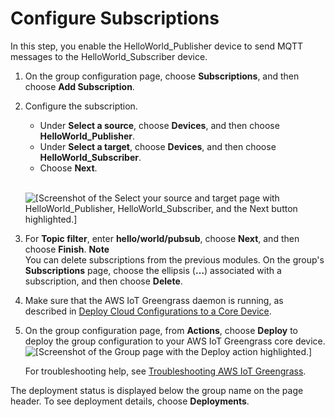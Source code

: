 # Configure Subscriptions<a name="config-subs"></a>

In this step, you enable the HelloWorld\_Publisher device to send MQTT messages to the HelloWorld\_Subscriber device\.

1. On the group configuration page, choose **Subscriptions**, and then choose **Add Subscription**\.

1. Configure the subscription\.
   + Under **Select a source**, choose **Devices**, and then choose **HelloWorld\_Publisher**\.
   + Under **Select a target**, choose **Devices**, and then choose **HelloWorld\_Subscriber**\.
   + Choose **Next**\.

      
![\[Screenshot of the Select your source and target page with HelloWorld_Publisher, HelloWorld_Subscriber, and the Next button highlighted.\]](http://docs.aws.amazon.com/greengrass/latest/developerguide/images/gg-get-started-072.png)

1. For **Topic filter**, enter **hello/world/pubsub**, choose **Next**, and then choose **Finish**\.
**Note**  
You can delete subscriptions from the previous modules\. On the group's **Subscriptions** page, choose the ellipsis \(**…**\) associated with a subscription, and then choose **Delete**\.

1. Make sure that the AWS IoT Greengrass daemon is running, as described in [Deploy Cloud Configurations to a Core Device](configs-core.md)\.

1. <a name="console-actions-deploy"></a>On the group configuration page, from **Actions**, choose **Deploy** to deploy the group configuration to your AWS IoT Greengrass core device\.  
![\[Screenshot of the Group page with the Deploy action highlighted.\]](http://docs.aws.amazon.com/greengrass/latest/developerguide/images/gg-get-started-040.png)

   For troubleshooting help, see [Troubleshooting AWS IoT Greengrass](gg-troubleshooting.md)\.

The deployment status is displayed below the group name on the page header\. To see deployment details, choose **Deployments**\.